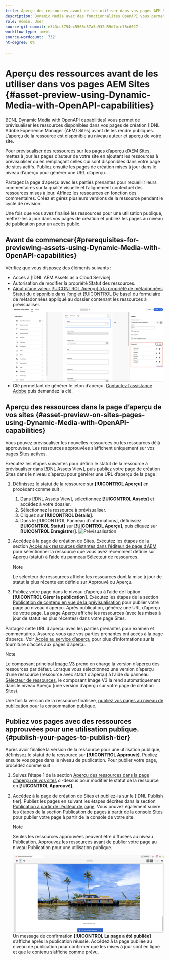 ```yaml
---
title: Aperçu des ressources avant de les utiliser dans vos pages AEM Sites
description: Dynamic Media avec des fonctionnalités OpenAPI vous permet de prévisualiser des ressources sur les pages d’aperçu Sites Adobe Experience Manager (AEM). Cet aperçu de ressource vous permet, à vous et à vos parties prenantes, de vérifier et de valider les mises à jour de vos ressources avant de publier les pages de création (avec les ressources mises à jour) pour la consommation publique.
role: Admin, User
source-git-commit: e343cc5754ec5565e57a5a932d59d7bfe78c6027
workflow-type: tm+mt
source-wordcount: '732'
ht-degree: 0%

---
```



# Aperçu des ressources avant de les utiliser dans vos pages AEM Sites {#asset-preview-using-Dynamic-Media-with-OpenAPI-capabilities}

[!DNL Dynamic Media with OpenAPI capabilities] vous permet de prévisualiser les ressources disponibles dans vos pages de création [!DNL Adobe Experience Manager (AEM) Sites] avant de les rendre publiques. L’aperçu de la ressource est disponible au niveau auteur et aperçu de votre site.

Pour [prévisualiser des ressources sur les pages d’aperçu d’AEM Sites](#asset-preview-on-sites-pages-using-Dynamic-Media-with-OpenAPI-capabilities), mettez à jour les pages d’auteur de votre site en ajoutant les ressources à prévisualiser ou en remplaçant celles qui sont disponibles dans votre page de sites actifs. Publiez ensuite les pages de création mises à jour dans le niveau d’aperçu pour générer une URL d’aperçu.

Partagez la page d’aperçu avec les parties prenantes pour recueillir leurs commentaires sur la qualité visuelle et l’alignement contextuel des ressources mises à jour. Affinez les ressources en fonction des commentaires. Créez et gérez plusieurs versions de la ressource pendant le cycle de révision.

Une fois que vous avez finalisé les ressources pour une utilisation publique, mettez-les à jour dans vos pages de création et publiez les pages au niveau de publication pour un accès public.

## Avant de commencer{#prerequisites-for-previewing-assets-using-Dynamic-Media-with-OpenAPI-capabilities}

Vérifiez que vous disposez des éléments suivants :

* Accès à [!DNL AEM Assets as a Cloud Service].
* Autorisation de modifier la propriété Statut des ressources.
* [Ajout d’une valeur [!UICONTROL Aperçu] à la propriété de métadonnées Statut du  disponible dans l’onglet [!UICONTROL De base]](/help/assets/metadata-assets-view.md#edit-metadata-forms) du formulaire de métadonnées appliqué au dossier contenant les ressources à prévisualiser.
  ![Option Ajouter un aperçu](/help/assets/assets/metedata-form-preview.png)
* Clé permettant de générer le jeton d’aperçu. [Contactez l’assistance Adobe](https://helpx.adobe.com/in/contact.html) puis demandez la clé.

## Aperçu des ressources dans la page d’aperçu de vos sites {#asset-preview-on-sites-pages-using-Dynamic-Media-with-OpenAPI-capabilities}

Vous pouvez prévisualiser les nouvelles ressources ou les ressources déjà approuvées. Les ressources approuvées s’affichent uniquement sur vos pages Sites actives.

Exécutez les étapes suivantes pour définir le statut de la ressource à prévisualiser dans [!DNL Assets View], puis publiez votre page de création Sites dans le niveau d’aperçu pour générer une URL d’aperçu de la page :

1. Définissez le statut de la ressource sur **[!UICONTROL Aperçu]** en procédant comme suit :

   1. Dans [!DNL Assets View], sélectionnez **[!UICONTROL Assets]** et accédez à votre dossier.
   1. Sélectionnez la ressource à prévisualiser.
   1. Cliquez sur **[!UICONTROL Détails]**.
   1. Dans le [!UICONTROL Panneau d’informations], définissez **[!UICONTROL Statut]** sur **[!UICONTROL Aperçu]**, puis cliquez sur **[!UICONTROL Enregistrer]**.
      ![Prévisualisation](/help/assets/assets/preview-boat-at-bay.png)

1. Accédez à la page de création de Sites. Exécutez les étapes de la section [Accès aux ressources distantes dans l’éditeur de page d’AEM](/help/assets/integrate-remote-approved-assets-with-sites.md#access-remote-assets-in-aem-page-editor) pour sélectionner la ressource que vous avez récemment définie sur Aperçu (statut) à l’aide du panneau Sélecteur de ressources.

   >[!NOTE]
   >
   > Le sélecteur de ressources affiche les ressources dont la mise à jour de statut la plus récente est définie sur Approuvé ou Aperçu.

1. Publiez votre page dans le niveau d’aperçu à l’aide de l’option **[!UICONTROL Gérer la publication]**. Exécutez les étapes de la section [Publication de contenu en vue de la prévisualisation](https://experienceleague.adobe.com/fr/docs/experience-manager-cloud-service/content/sites/authoring/sites-console/previewing-content) pour publier votre page au niveau d’aperçu. Après publication, générez une URL d’aperçu de votre page. La page Aperçu affiche les ressources (avec les mises à jour de statut les plus récentes) dans votre page Sites.

Partagez cette URL d’aperçu avec les parties prenantes pour examen et commentaires. Assurez-vous que vos parties prenantes ont accès à la page d’aperçu. Voir [Accès au service d’aperçu](https://experienceleague.adobe.com/fr/docs/experience-manager-cloud-service/content/implementing/using-cloud-manager/manage-environments#access-preview-service) pour plus d’informations sur la fourniture d’accès aux pages d’aperçu.

>[!NOTE]
>
>Le composant principal [Image V3](https://experienceleague.adobe.com/fr/docs/experience-manager-core-components/using/wcm-components/image#version-and-compatibility) prend en charge la version d’aperçu des ressources par défaut. Lorsque vous sélectionnez une version d’aperçu d’une ressource (ressource avec statut d’aperçu) à l’aide du panneau [Sélecteur de ressources](https://experienceleague.adobe.com/fr/docs/experience-manager-cloud-service/content/assets/manage/asset-selector/asset-selector-upload), le composant Image V3 la rend automatiquement dans le niveau Aperçu (une version d’aperçu sur votre page de création Sites).

Une fois la version de la ressource finalisée, [publiez vos pages au niveau de publication](#publish-your-pages-to-publish-tier) pour la consommation publique.

## Publiez vos pages avec des ressources approuvées pour une utilisation publique.{#publish-your-pages-to-publish-tier}

Après avoir finalisé la version de la ressource pour une utilisation publique, définissez le statut de la ressource sur **[!UICONTROL Approuvé]**. Publiez ensuite vos pages dans le niveau de publication. Pour publier votre page, procédez comme suit :

1. Suivez l’étape 1 de la section [Aperçu des ressources dans la page d’aperçu de vos sites](#asset-preview-on-sites-pages-using-Dynamic-Media-with-OpenAPI-capabilities) ci-dessus pour modifier le statut de la ressource en **[!UICONTROL Approuvé]**.
1. Accédez à la page de création de Sites et publiez-la sur le [!DNL Publish tier]. Publiez les pages en suivant les étapes décrites dans la section [Publication à partir de l’éditeur de page](https://experienceleague.adobe.com/fr/docs/experience-manager-cloud-service/content/sites/authoring/page-editor/publishing#publishing-from-the-page-editor).
Vous pouvez également suivre les étapes de la section [Publication de pages à partir de la console Sites](https://experienceleague.adobe.com/fr/docs/experience-manager-cloud-service/content/sites/authoring/sites-console/publishing-pages#publishing-from-the-sites-console) pour publier votre page à partir de la console de votre site.

   >[!NOTE]
   >
   > Seules les ressources approuvées peuvent être diffusées au niveau Publication. Approuvez les ressources avant de publier votre page au niveau Publication pour une utilisation publique.

   ![La page a été publiée](/help/assets/assets/the-page-has-been-publushed.png)
Un message de confirmation **[!UICONTROL La page a été publiée]** s’affiche après la publication réussie. Accédez à la page publiée au niveau de publication pour confirmer que les mises à jour sont en ligne et que le contenu s’affiche comme prévu.

